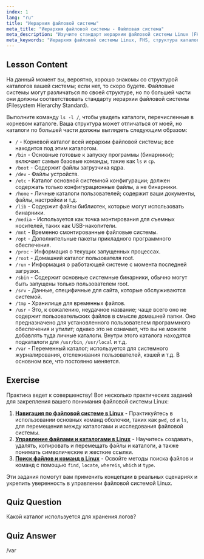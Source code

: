 ```yaml
---
index: 1
lang: "ru"
title: "Иерархия файловой системы"
meta_title: "Иерархия файловой системы - Файловая система"
meta_description: "Изучите стандарт иерархии файловой системы Linux (FHS) и поймите ключевые каталоги, такие как /bin, /etc и /var. Исследуйте структуру каталогов Linux."
meta_keywords: "Иерархия файловой системы Linux, FHS, структура каталогов Linux, команды Linux, Linux для начинающих, учебник по Linux, руководство по Linux"
---
```


## Lesson Content

На данный момент вы, вероятно, хорошо знакомы со структурой каталогов вашей системы; если нет, то скоро будете. Файловые системы могут различаться по своей структуре, но по большей части они должны соответствовать стандарту иерархии файловой системы (Filesystem Hierarchy Standard).

Выполните команду `ls -l /`, чтобы увидеть каталоги, перечисленные в корневом каталоге. Ваша структура может отличаться от моей, но каталоги по большей части должны выглядеть следующим образом:

- `/` - Корневой каталог всей иерархии файловой системы; все находится под этим каталогом.
- `/bin` - Основные готовые к запуску программы (бинарники); включает самые базовые команды, такие как `ls` и `cp`.
- `/boot` - Содержит файлы загрузчика ядра.
- `/dev` - Файлы устройств.
- `/etc` - Каталог основной системной конфигурации; должен содержать только конфигурационные файлы, а не бинарники.
- `/home` - Личные каталоги пользователей; содержит ваши документы, файлы, настройки и т.д.
- `/lib` - Содержит файлы библиотек, которые могут использовать бинарники.
- `/media` - Используется как точка монтирования для съемных носителей, таких как USB-накопители.
- `/mnt` - Временно смонтированные файловые системы.
- `/opt` - Дополнительные пакеты прикладного программного обеспечения.
- `/proc` - Информация о текущих запущенных процессах.
- `/root` - Домашний каталог пользователя root.
- `/run` - Информация о работающей системе с момента последней загрузки.
- `/sbin` - Содержит основные системные бинарники, обычно могут быть запущены только пользователем root.
- `/srv` - Данные, специфичные для сайта, которые обслуживаются системой.
- `/tmp` - Хранилище для временных файлов.
- `/usr` - Это, к сожалению, неудачное название; чаще всего оно не содержит пользовательских файлов в смысле домашней папки. Оно предназначено для установленного пользователем программного обеспечения и утилит; однако это не означает, что вы не можете добавлять туда личные каталоги. Внутри этого каталога находятся подкаталоги для `/usr/bin`, `/usr/local` и т.д.
- `/var` - Переменный каталог; используется для системного журналирования, отслеживания пользователей, кэшей и т.д. В основном все, что постоянно меняется.

## Exercise

Практика ведет к совершенству! Вот несколько практических заданий для закрепления вашего понимания файловой системы Linux:

1. **[Навигация по файловой системе в Linux](https://labex.io/ru/labs/comptia-navigate-the-filesystem-in-linux-590971)** - Практикуйтесь в использовании основных команд оболочки, таких как `pwd`, `cd` и `ls`, для перемещения между каталогами и исследования файловой системы.
2. **[Управление файлами и каталогами в Linux](https://labex.io/ru/labs/comptia-manage-files-and-directories-in-linux-590835)** - Научитесь создавать, удалять, копировать и перемещать файлы и каталоги, а также понимать символические и жесткие ссылки.
3. **[Поиск файлов и команд в Linux](https://labex.io/ru/labs/comptia-find-files-and-commands-in-linux-590834)** - Освойте методы поиска файлов и команд с помощью `find`, `locate`, `whereis`, `which` и `type`.

Эти задания помогут вам применить концепции в реальных сценариях и укрепить уверенность в управлении файловой системой Linux.

## Quiz Question

Какой каталог используется для хранения логов?

## Quiz Answer

/var
